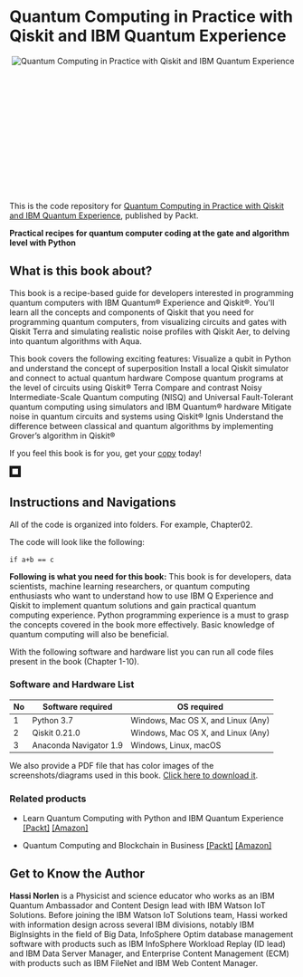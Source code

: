 # Quantum Computing in Practice with Qiskit and IBM Quantum Experience

<a href="https://www.packtpub.com/programming/quantum-computing-in-practice-with-ibm-q-experience?utm_source=github&utm_medium=repository&utm_campaign=9781838828448"><img src="https://static.packt-cdn.com/products/9781838828448/cover/smaller" alt="Quantum Computing in Practice with Qiskit and IBM Quantum Experience" height="256px" align="right"></a>

This is the code repository for [Quantum Computing in Practice with Qiskit and IBM Quantum Experience](https://www.packtpub.com/programming/quantum-computing-in-practice-with-ibm-q-experience?utm_source=github&utm_medium=repository&utm_campaign=9781838828448), published by Packt.

**Practical recipes for quantum computer coding at the gate and algorithm level with Python**

## What is this book about?
This book is a recipe-based guide for developers interested in programming quantum computers with IBM Quantum® Experience and Qiskit®. You'll learn all the concepts and components of Qiskit that you need for programming quantum computers, from visualizing circuits and gates with Qiskit Terra and simulating realistic noise profiles with Qiskit Aer, to delving into quantum algorithms with Aqua. 

This book covers the following exciting features:
Visualize a qubit in Python and understand the concept of superposition
Install a local Qiskit simulator and connect to actual quantum hardware
Compose quantum programs at the level of circuits using Qiskit® Terra
Compare and contrast Noisy Intermediate-Scale Quantum computing (NISQ) and Universal Fault-Tolerant quantum computing using simulators and IBM Quantum® hardware
Mitigate noise in quantum circuits and systems using Qiskit® Ignis
Understand the difference between classical and quantum algorithms by implementing Grover’s algorithm in Qiskit®	


If you feel this book is for you, get your [copy](https://www.amazon.com/dp/1838828443) today!

<a href="https://www.packtpub.com/?utm_source=github&utm_medium=banner&utm_campaign=GitHubBanner"><img src="https://raw.githubusercontent.com/PacktPublishing/GitHub/master/GitHub.png" 
alt="https://www.packtpub.com/" border="5" /></a>

## Instructions and Navigations
All of the code is organized into folders. For example, Chapter02.

The code will look like the following:
```
if a+b == c
```

**Following is what you need for this book:**
This book is for developers, data scientists, machine learning researchers, or quantum computing enthusiasts who want to understand how to use IBM Q Experience and Qiskit to implement quantum solutions and gain practical quantum computing experience. Python programming experience is a must to grasp the concepts covered in the book more effectively. Basic knowledge of quantum computing will also be beneficial.

With the following software and hardware list you can run all code files present in the book (Chapter 1-10).
### Software and Hardware List
| No | Software required | OS required |
| -------- | ------------------------------------ | ----------------------------------- |
| 1 | Python 3.7 | Windows, Mac OS X, and Linux (Any) |
| 2 | Qiskit 0.21.0 | Windows, Mac OS X, and Linux (Any) |
| 3 | Anaconda Navigator 1.9 | Windows, Linux, macOS |

We also provide a PDF file that has color images of the screenshots/diagrams used in this book. [Click here to download it](https://static.packt-cdn.com/downloads/9781838828448_ColorImages.pdf).

### Related products
* Learn Quantum Computing with Python and IBM Quantum Experience [[Packt]](https://www.packtpub.com/product/learn-quantum-computing-with-python-and-ibm-q-experience/9781838981006) [[Amazon]](https://www.amazon.com/dp/B08BWZ9M1W)

* Quantum Computing and Blockchain in Business [[Packt]](https://www.packtpub.com/product/quantum-computing-and-blockchain-in-business/9781838647766) [[Amazon]](https://www.amazon.com/dp/1838647767)



## Get to Know the Author
**Hassi Norlen** is a Physicist and science educator who works as an IBM Quantum Ambassador and Content Design lead with IBM Watson IoT Solutions. Before joining the IBM Watson IoT Solutions team, Hassi worked with information design across several IBM divisions, notably IBM BigInsights in the field of Big Data, InfoSphere Optim database management software with products such as IBM InfoSphere Workload Replay (ID lead) and IBM Data Server Manager, and Enterprise Content Management (ECM) with products such as IBM FileNet and IBM Web Content Manager.



